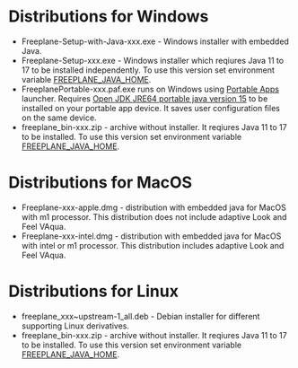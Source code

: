 # Distributions for Windows

* Freeplane-Setup-with-Java-xxx.exe - Windows installer with embedded Java.
* Freeplane-Setup-xxx.exe - Windows installer which reqiures Java 11 to 17 to be installed independently. To use this version set environment variable [FREEPLANE_JAVA_HOME](Command-line_options_and_configuration.md#select-java-installation-used-to-run-freeplane).
* FreeplanePortable-xxx.paf.exe runs on Windows using [Portable Apps](https://portableapps.com/) launcher.
Requires [Open JDK JRE64 portable java version 15](https://sourceforge.net/projects/portableapps/files/OpenJDK%20JRE%20Portable/OpenJDKJRE64_15.0.2_Build_7.paf.exe/download) to be installed on your portable app device. It saves user configuration files on the same device.
* freeplane_bin-xxx.zip - archive without installer. It reqiures Java 11 to 17 to be installed. To use this version set environment variable [FREEPLANE_JAVA_HOME](Command-line_options_and_configuration.md#select-java-installation-used-to-run-freeplane).

# Distributions for MacOS

* Freeplane-xxx-apple.dmg - distribution with embedded java for MacOS with m1 processor. This distribution does not include adaptive Look and Feel VAqua.
* Freeplane-xxx-intel.dmg - distribution with embedded java for MacOS with intel or m1 processor.  This distribution includes adaptive Look and Feel VAqua.

# Distributions for Linux

* freeplane_xxx~upstream-1_all.deb - Debian installer for different supporting Linux derivatives.
* freeplane_bin-xxx.zip - archive without installer. It reqiures Java 11 to 17 to be installed. To use this version set environment variable [FREEPLANE_JAVA_HOME](Command-line_options_and_configuration.md#select-java-installation-used-to-run-freeplane).
